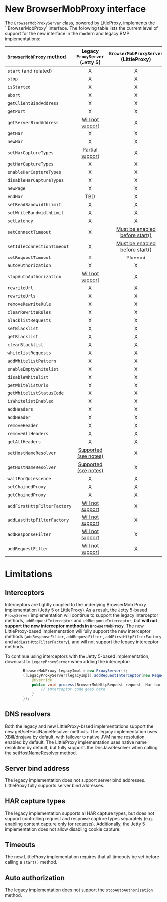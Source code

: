 # New BrowserMobProxy interface

The `BrowserMobProxyServer` class, powered by LitleProxy, implements the ``BrowserMobProxy` interface. The following
table lists the current level of support for the new interface in the modern and legacy BMP implementations:

`BrowserMobProxy` method | Legacy `ProxyServer` (Jetty 5) | `BrowserMobProxyServer` (LittleProxy)
:----------------------- | :---------------------: | :-----------------------------------:
`start` (and related) | X | X
`stop` | X | X
`isStarted` | X | X
`abort` | X | X
`getClientBindAddress` | X | X
`getPort` | X | X
`getServerBindAddress` | [Will not support](#server-bind-address) | X
`getHar` | X | X
`newHar` | X | X
`setHarCaptureTypes` | [Partial support](#har-capture-types) | X
`getHarCaptureTypes` | X | X
`enableHarCaptureTypes` | X | X
`disableHarCaptureTypes` | X | X
`newPage` | X | X
`endHar` | TBD | X
`setReadBandwidthLimit` | X | X
`setWriteBandwidthLimit` | X | X
`setLatency` | X | X
`setConnectTimeout` | X | [Must be enabled before start()](#timeouts)
`setIdleConnectionTimeout` | X | [Must be enabled before start()](#timeouts)
`setRequestTimeout` | X | Planned
`autoAuthorization` | X | X
`stopAutoAuthorization` | [Will not support](#auto-authorization) | X
`rewriteUrl` | X | X
`rewriteUrls` | X | X
`removeRewriteRule` | X | X
`clearRewriteRules` | X | X
`blacklistRequests` | X | X
`setBlacklist` | X | X
`getBlacklist` | X | X
`clearBlacklist` | X | X
`whitelistRequests` | X | X
`addWhitelistPattern` | X | X
`enableEmptyWhitelist` | X | X
`disableWhitelist` | X | X
`getWhitelistUrls` | X | X
`getWhitelistStatusCode` | X | X
`isWhitelistEnabled` | X | X
`addHeaders` | X | X
`addHeader` | X | X
`removeHeader` | X | X
`removeAllHeaders` | X | X
`getAllHeaders` | X | X
`setHostNameResolver` | [Supported (see notes)](#dns-resolvers) | X
`getHostNameResolver` | [Supported (see notes)](#dns-resolvers) | X
`waitForQuiescence`  | X | X
`setChainedProxy`  | X | X
`getChainedProxy`  | X | X
`addFirstHttpFilterFactory`  | [Will not support](#interceptors) | X
`addLastHttpFilterFactory`  | [Will not support](#interceptors) | X
`addResponseFilter` | [Will not support](#interceptors) | X
`addRequestFilter` | [Will not support](#interceptors) | X

# Limitations

## Interceptors

Interceptors are tightly coupled to the underlying BrowserMob Proxy implementation (Jetty 5 or LittleProxy). As a
result,
the Jetty 5-based `ProxyServer` implementation will continue to support the legacy interceptor
methods, `addRequestInterceptor`
and `addResponseInterceptor`, but **will not support the new interceptor methods in `BrowserMobProxy`**. The new
LittleProxy-based
implementation will fully support the new interceptor methods (`addResponseFilter`, `addRequestFilter`
, `addFirstHttpFilterFactory`
and `addLastHttpFilterFactory`), and will not support the legacy interceptor methods.

To continue using interceptors with the Jetty 5-based implementation, downcast to `LegacyProxyServer` when adding the
interceptor:

```java
        BrowserMobProxy legacyImpl = new ProxyServer();
        ((LegacyProxyServer)legacyImpl).addRequestInterceptor(new RequestInterceptor() {
            @Override
            public void process(BrowserMobHttpRequest request, Har har) {
                // interceptor code goes here
            }
        });
```

## DNS resolvers

Both the legacy and new LittleProxy-based implementations support the new get/setHostNameResolver methods. The legacy
implementation uses XBill/dnsjava by default, with failover to native JVM name resolution enabled by default. The
LittleProxy implementation uses native name resolution by default, but fully supports the DnsJavaResolver when calling
the setHostNameResolver method.

## Server bind address

The legacy implementation does not support server bind addresses. LittleProxy fully supports server bind addresses.

## HAR capture types

The legacy implementation supports all HAR capture types, but does not support controlling request and response capture
types separately
(e.g. enabling content capture only for requests). Additionally, the Jetty 5 implementation does not allow disabling
cookie capture.

## Timeouts

The new LittleProxy implementation requires that all timeouts be set before calling a `start()` method.

## Auto authorization

The legacy implementation does not support the `stopAutoAuthorization` method.